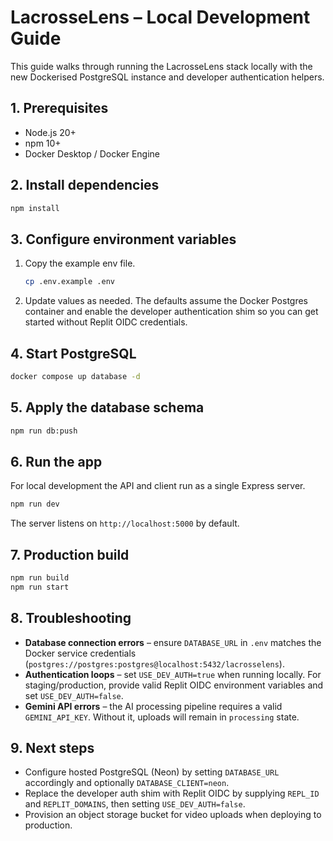 # LacrosseLens – Local Development Guide

This guide walks through running the LacrosseLens stack locally with the new Dockerised PostgreSQL instance and developer authentication helpers.

## 1. Prerequisites
- Node.js 20+
- npm 10+
- Docker Desktop / Docker Engine

## 2. Install dependencies
```bash
npm install
```

## 3. Configure environment variables
1. Copy the example env file.
   ```bash
   cp .env.example .env
   ```
2. Update values as needed. The defaults assume the Docker Postgres container and enable the developer authentication shim so you can get started without Replit OIDC credentials.

## 4. Start PostgreSQL
```bash
docker compose up database -d
```

## 5. Apply the database schema
```bash
npm run db:push
```

## 6. Run the app
For local development the API and client run as a single Express server.
```bash
npm run dev
```
The server listens on `http://localhost:5000` by default.

## 7. Production build
```bash
npm run build
npm run start
```

## 8. Troubleshooting
- **Database connection errors** – ensure `DATABASE_URL` in `.env` matches the Docker service credentials (`postgres://postgres:postgres@localhost:5432/lacrosselens`).
- **Authentication loops** – set `USE_DEV_AUTH=true` when running locally. For staging/production, provide valid Replit OIDC environment variables and set `USE_DEV_AUTH=false`.
- **Gemini API errors** – the AI processing pipeline requires a valid `GEMINI_API_KEY`. Without it, uploads will remain in `processing` state.

## 9. Next steps
- Configure hosted PostgreSQL (Neon) by setting `DATABASE_URL` accordingly and optionally `DATABASE_CLIENT=neon`.
- Replace the developer auth shim with Replit OIDC by supplying `REPL_ID` and `REPLIT_DOMAINS`, then setting `USE_DEV_AUTH=false`.
- Provision an object storage bucket for video uploads when deploying to production.
